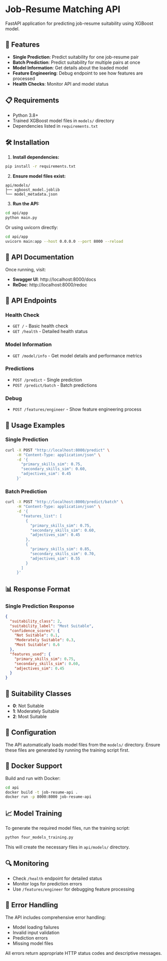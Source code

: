 # Job-Resume Matching API

FastAPI application for predicting job-resume suitability using XGBoost model.

## 🚀 Features

- **Single Prediction**: Predict suitability for one job-resume pair
- **Batch Prediction**: Predict suitability for multiple pairs at once
- **Model Information**: Get details about the loaded model
- **Feature Engineering**: Debug endpoint to see how features are processed
- **Health Checks**: Monitor API and model status

## 📋 Requirements

- Python 3.8+
- Trained XGBoost model files in `models/` directory
- Dependencies listed in `requirements.txt`

## 🛠️ Installation

1. **Install dependencies:**
```bash
pip install -r requirements.txt
```

2. **Ensure model files exist:**
```
api/models/
├── xgboost_model.joblib
└── model_metadata.json
```

3. **Run the API:**
```bash
cd api/app
python main.py
```

Or using uvicorn directly:
```bash
cd api/app
uvicorn main:app --host 0.0.0.0 --port 8000 --reload
```

## 📖 API Documentation

Once running, visit:
- **Swagger UI**: http://localhost:8000/docs
- **ReDoc**: http://localhost:8000/redoc

## 🔗 API Endpoints

### Health Check
- `GET /` - Basic health check
- `GET /health` - Detailed health status

### Model Information
- `GET /model/info` - Get model details and performance metrics

### Predictions
- `POST /predict` - Single prediction
- `POST /predict/batch` - Batch predictions

### Debug
- `POST /features/engineer` - Show feature engineering process

## 📝 Usage Examples

### Single Prediction
```bash
curl -X POST "http://localhost:8000/predict" \
     -H "Content-Type: application/json" \
     -d '{
       "primary_skills_sim": 0.75,
       "secondary_skills_sim": 0.60,
       "adjectives_sim": 0.45
     }'
```

### Batch Prediction
```bash
curl -X POST "http://localhost:8000/predict/batch" \
     -H "Content-Type: application/json" \
     -d '{
       "features_list": [
         {
           "primary_skills_sim": 0.75,
           "secondary_skills_sim": 0.60,
           "adjectives_sim": 0.45
         },
         {
           "primary_skills_sim": 0.85,
           "secondary_skills_sim": 0.70,
           "adjectives_sim": 0.55
         }
       ]
     }'
```

## 📊 Response Format

### Single Prediction Response
```json
{
  "suitability_class": 2,
  "suitability_label": "Most Suitable",
  "confidence_scores": {
    "Not Suitable": 0.1,
    "Moderately Suitable": 0.3,
    "Most Suitable": 0.6
  },
  "features_used": {
    "primary_skills_sim": 0.75,
    "secondary_skills_sim": 0.60,
    "adjectives_sim": 0.45
  }
}
```

## 🎯 Suitability Classes

- **0**: Not Suitable
- **1**: Moderately Suitable  
- **2**: Most Suitable

## 🔧 Configuration

The API automatically loads model files from the `models/` directory. Ensure these files are generated by running the training script first.

## 🐳 Docker Support

Build and run with Docker:
```bash
cd api
docker build -t job-resume-api .
docker run -p 8000:8000 job-resume-api
```

## 📈 Model Training

To generate the required model files, run the training script:
```bash
python four_models_training.py
```

This will create the necessary files in `api/models/` directory.

## 🔍 Monitoring

- Check `/health` endpoint for detailed status
- Monitor logs for prediction errors
- Use `/features/engineer` for debugging feature processing

## 🚨 Error Handling

The API includes comprehensive error handling:
- Model loading failures
- Invalid input validation
- Prediction errors
- Missing model files

All errors return appropriate HTTP status codes and descriptive messages.
